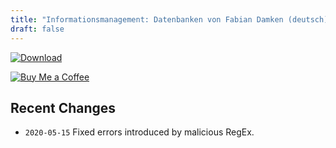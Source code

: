 ```yaml
---
title: "Informationsmanagement: Datenbanken von Fabian Damken (deutsch)"
draft: false
---
```


[![Download](/download.png)](infman-db-summary.pdf)

[![Buy Me a Coffee](/kofi.png)](https://ko-fi.com/fdamken)

## Recent Changes
- `2020-05-15` Fixed errors introduced by malicious RegEx.
